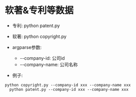 # 软著&专利等数据
- 专利:  python patent.py 
- 软著: python copyright.py 

- argparse参数:
  - --company-id: 公司id
  - --company-name: 公司名称

- 例子:
```
python copyright.py --company-id xxx --company-name xxx
  python patent.py --company-id xxx --company-name xxx
```
